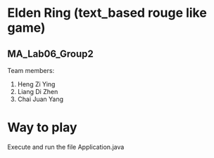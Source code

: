 # Elden Ring (text_based rouge like game)

## MA_Lab06_Group2
Team members:
1. Heng Zi Ying
2. Liang Di Zhen
3. Chai Juan Yang


# Way to play
Execute and run the file Application.java

